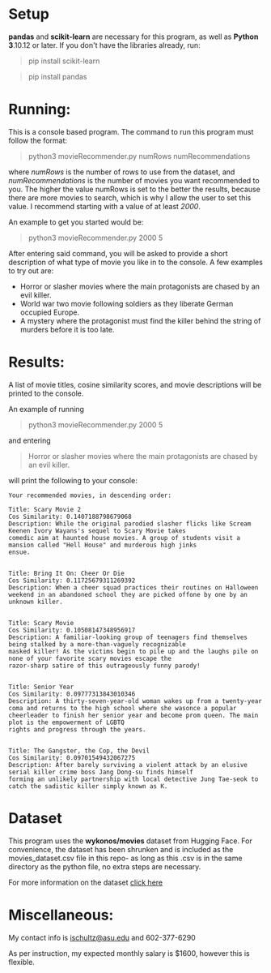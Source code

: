 Setup
============
**pandas** and **scikit-learn** are necessary for this program, as well as **Python 3**.10.12 or later. If you don't have the libraries already, run:
> pip install scikit-learn

> pip install pandas

Running:
============
This is a console based program. The command to run this program must follow the format:
>python3 movieRecommender.py numRows numRecommendations

where *numRows* is the number of rows to use from the dataset, and *numRecommendations* is the number of movies you want recommended to you. 
The higher the value numRows is set to the better the results, because there are more movies to search, which is why I allow the user to set this value. I recommend starting with a value of at least *2000*. 

An example to get you started would be:
> python3 movieRecommender.py 2000 5

After entering said command, you will be asked to provide a short description of what type of movie you like in to the console. A few examples to try out are:
* Horror or slasher movies where the main protagonists are chased by an evil killer.
* World war two movie following soldiers as they liberate German occupied Europe.
* A mystery where the protagonist must find the killer behind the string of murders before it is too late.

Results:
============
A list of movie titles, cosine similarity scores, and movie descriptions will be printed to the console. 

An example of running 
> python3 movieRecommender.py 2000 5 

and entering
> Horror or slasher movies where the main protagonists are chased by an evil killer.

will print the following to your console:
~~~
Your recommended movies, in descending order:

Title: Scary Movie 2
Cos Similarity: 0.1407188798679068
Description: While the original parodied slasher flicks like Scream Keenen Ivory Wayans's sequel to Scary Movie takes
comedic aim at haunted house movies. A group of students visit a mansion called "Hell House" and murderous high jinks
ensue.


Title: Bring It On: Cheer Or Die
Cos Similarity: 0.11725679311269392
Description: When a cheer squad practices their routines on Halloween weekend in an abandoned school they are picked offone by one by an unknown killer.


Title: Scary Movie
Cos Similarity: 0.10508147348956917
Description: A familiar-looking group of teenagers find themselves being stalked by a more-than-vaguely recognizable
masked killer! As the victims begin to pile up and the laughs pile on none of your favorite scary movies escape the
razor-sharp satire of this outrageously funny parody!


Title: Senior Year
Cos Similarity: 0.09777313843010346
Description: A thirty-seven-year-old woman wakes up from a twenty-year coma and returns to the high school where she wasonce a popular cheerleader to finish her senior year and become prom queen. The main plot is the empowerment of LGBTQ
rights and progress through the years.


Title: The Gangster, the Cop, the Devil
Cos Similarity: 0.09701549432067275
Description: After barely surviving a violent attack by an elusive serial killer crime boss Jang Dong-su finds himself
forming an unlikely partnership with local detective Jung Tae-seok to catch the sadistic killer simply known as K.
~~~

Dataset
============
This program uses the **wykonos/movies** dataset from Hugging Face. For convenience, the dataset has been shrunken and is included as the movies_dataset.csv file in this repo- as long as this .csv is in the same directory as the python file, no extra steps are necessary.

For more information on the dataset [click here](https://huggingface.co/datasets/wykonos/movies?row=5)

Miscellaneous:
============
My contact info is ischultz@asu.edu and 602-377-6290

As per instruction, my expected monthly salary is $1600, however this is flexible. 